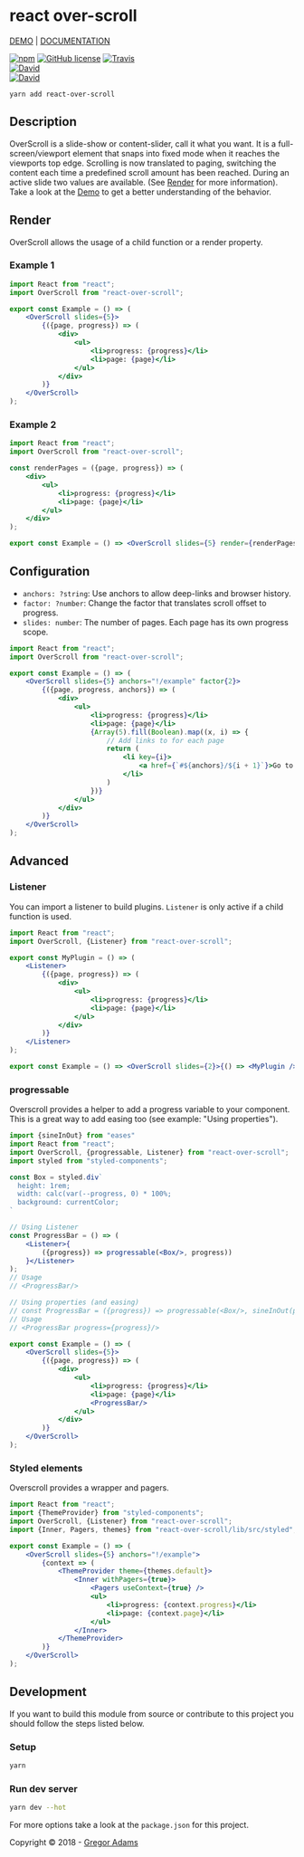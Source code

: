 # react over-scroll

[DEMO](https://pixelass.github.io/react-over-scroll/) | [DOCUMENTATION](https://pixelass.github.io/react-over-scroll/api)

[![npm](https://img.shields.io/npm/v/react-over-scroll.svg)](https://www.npmjs.com/package/react-over-scroll)
[![GitHub license](https://img.shields.io/github/license/pixelass/react-over-scroll.svg)](https://github.com/pixelass/react-over-scroll/blob/master/LICENSE)
[![Travis](https://img.shields.io/travis/pixelass/react-over-scroll.svg)](https://travis-ci.org/pixelass/react-over-scroll)  
[![David](https://img.shields.io/david/pixelass/react-over-scroll.svg)](https://david-dm.org/pixelass/react-over-scroll)  
[![David](https://img.shields.io/david/dev/pixelass/react-over-scroll.svg)](https://david-dm.org/pixelass/react-over-scroll#info=devDependencies&view=table)

```
yarn add react-over-scroll
```

## Description

OverScroll is a slide-show or content-slider, call it what you want. It is a full-screen/viewport element that snaps into fixed mode when it reaches the viewports top edge. Scrolling is now translated to paging, switching the content each time a predefined scroll amount has been reached. During an active slide two values are available. (See [Render](https://github.com/pixelass/react-over-scroll/#render) for more information). Take a look at the [Demo](https://pixelass.github.io/react-over-scroll/) to get a better understanding of the behavior.

## Render

OverScroll allows the usage of a child function or a render property.

### Example 1

```jsx
import React from "react";
import OverScroll from "react-over-scroll";

export const Example = () => (
	<OverScroll slides={5}>
		{({page, progress}) => (
			<div>
				<ul>
					<li>progress: {progress}</li>
					<li>page: {page}</li>
				</ul>
			</div>
		)}
	</OverScroll>
);
```

### Example 2

```jsx
import React from "react";
import OverScroll from "react-over-scroll";

const renderPages = ({page, progress}) => (
	<div>
		<ul>
			<li>progress: {progress}</li>
			<li>page: {page}</li>
		</ul>
	</div>
);

export const Example = () => <OverScroll slides={5} render={renderPages} />;
```

## Configuration

-   `anchors: ?string`: Use anchors to allow deep-links and browser history.
-   `factor: ?number`: Change the factor that translates scroll offset to progress.
-   `slides: number`: The number of pages. Each page has its own progress scope.

```jsx
import React from "react";
import OverScroll from "react-over-scroll";

export const Example = () => (
	<OverScroll slides={5} anchors="!/example" factor{2}>
		{({page, progress, anchors}) => (
			<div>
				<ul>
					<li>progress: {progress}</li>
					<li>page: {page}</li>
					{Array(5).fill(Boolean).map((x, i) => {
						// Add links to for each page
						return (
							<li key={i}>
								<a href={`#${anchors}/${i + 1}`}>Go to Page {i + 1}</a>
							</li>
						)
					})}
				</ul>
			</div>
		)}
	</OverScroll>
);
```

## Advanced

### Listener

You can import a listener to build plugins. `Listener` is only active if a child function is used.

```jsx
import React from "react";
import OverScroll, {Listener} from "react-over-scroll";

export const MyPlugin = () => (
	<Listener>
		{({page, progress}) => (
			<div>
				<ul>
					<li>progress: {progress}</li>
					<li>page: {page}</li>
				</ul>
			</div>
		)}
	</Listener>
);

export const Example = () => <OverScroll slides={2}>{() => <MyPlugin />}</OverScroll>;
```

### progressable

Overscroll provides a helper to add a progress variable to your component.  
This is a great way to add easing too (see example: "Using properties").

```jsx
import {sineInOut} from "eases"
import React from "react";
import OverScroll, {progressable, Listener} from "react-over-scroll";
import styled from "styled-components";

const Box = styled.div`
  height: 1rem;
  width: calc(var(--progress, 0) * 100%;
  background: currentColor;
`

// Using Listener
const ProgressBar = () => (
	<Listener>{
		({progress}) => progressable(<Box/>, progress))
	}</Listener>
);
// Usage
// <ProgressBar/>

// Using properties (and easing)
// const ProgressBar = ({progress}) => progressable(<Box/>, sineInOut(progress)));
// Usage
// <ProgressBar progress={progress}/>

export const Example = () => (
	<OverScroll slides={5}>
		{({page, progress}) => (
			<div>
				<ul>
					<li>progress: {progress}</li>
					<li>page: {page}</li>
					<ProgressBar/>
				</ul>
			</div>
		)}
	</OverScroll>
);
```

### Styled elements

Overscroll provides a wrapper and pagers.

```jsx
import React from "react";
import {ThemeProvider} from "styled-components";
import OverScroll, {Listener} from "react-over-scroll";
import {Inner, Pagers, themes} from "react-over-scroll/lib/src/styled";

export const Example = () => (
	<OverScroll slides={5} anchors="!/example">
		{context => (
			<ThemeProvider theme={themes.default}>
				<Inner withPagers={true}>
					<Pagers useContext={true} />
					<ul>
						<li>progress: {context.progress}</li>
						<li>page: {context.page}</li>
					</ul>
				</Inner>
			</ThemeProvider>
		)}
	</OverScroll>
);
```

## Development

If you want to build this module from source or contribute to this project you
should follow the steps listed below.

### Setup

```bash
yarn
```

### Run dev server

```bash
yarn dev --hot
```

For more options take a look at the `package.json` for this project.

Copyright © 2018 - [Gregor Adams](mailto:greg@pixelass.com)
